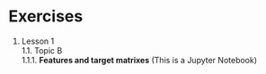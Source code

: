 # Exercises #

1. Lesson 1  
  1.1. Topic B  
     1.1.1. __Features and target matrixes__ (This is a Jupyter Notebook)
